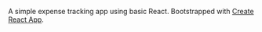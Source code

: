 A simple expense tracking app using basic React. Bootstrapped with [Create React App](https://github.com/facebookincubator/create-react-app).
